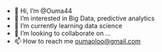 - 👋 Hi, I’m @Ouma44
- 👀 I’m interested in Big Data, predictive analytics
- 🌱 I’m currently learning data science
- 💞️ I’m looking to collaborate on ...
- 📫 How to reach me oumaoloo@gmail.com

<!---
Ouma44/Ouma44 is a ✨ special ✨ repository because its `README.md` (this file) appears on your GitHub profile.
You can click the Preview link to take a look at your changes.
--->
